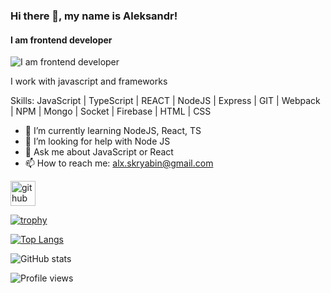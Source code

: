 ### Hi there 👋, my name is Aleksandr!
#### I am frontend developer
![I am frontend developer](https://sun9-79.userapi.com/impf/c841028/v841028141/11998/aw1KS150pdo.jpg?size=2560x1585&quality=96&sign=ab88cd05a82ca22d7c8e94d70d1c6eeb&type=album)

I work with javascript and frameworks

Skills: JavaScript | TypeScript | REACT | NodeJS | Express | GIT | Webpack | NPM | Mongo | Socket | Firebase | HTML | CSS 

- 🌱 I’m currently learning NodeJS, React, TS 
- 🤔 I’m looking for help with Node JS 
- 💬 Ask me about JavaScript or React
- 📫 How to reach me: alx.skryabin@gmail.com 


[<img src='https://cdn.jsdelivr.net/npm/simple-icons@3.0.1/icons/github.svg' alt='github' height='40'>](https://github.com/alx-skryabin)  

[![trophy](https://github-profile-trophy.vercel.app/?username=alx-skryabin)](https://github.com/ryo-ma/github-profile-trophy)

[![Top Langs](https://github-readme-stats.vercel.app/api/top-langs/?username=alx-skryabin)](https://github.com/anuraghazra/github-readme-stats)

![GitHub stats](https://github-readme-stats.vercel.app/api?username=alx-skryabin&show_icons=true)  

![Profile views](https://gpvc.arturio.dev/alx-skryabin)  
